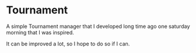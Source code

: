 Tournament
==========

A simple Tournament manager that I developed long time ago one saturday morning that I was inspired.

It can be improved a lot, so I hope to do so if I can.
